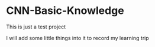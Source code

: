 # CNN-Basic-Knowledge

This is just a test project

I will add some little things into it to record my learning trip
